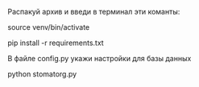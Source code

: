 
Распакуй архив и введи в терминал эти команты:

source venv/bin/activate

pip install -r requirements.txt

В файле config.py укажи настройки для базы данных

python stomatorg.py
